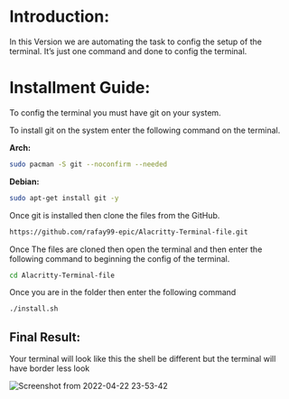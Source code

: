 # Introduction:

In this Version we are automating the task to config the setup of the terminal. It’s just one command and done to config the terminal.

# Installment Guide:

To config the terminal you must have git on your system. 

To install git on the system enter the following command on the terminal.

**Arch:** 

```bash
sudo pacman -S git --noconfirm --needed
```

**Debian:**

```bash
sudo apt-get install git -y
```

Once git is installed then clone the files from the GitHub.

```bash
https://github.com/rafay99-epic/Alacritty-Terminal-file.git
```

Once The files are cloned then open the terminal and then enter the following command to beginning the config of the terminal.

 

```bash
cd Alacritty-Terminal-file
```

Once you are in the folder then enter the following command

```bash
./install.sh
```

## Final Result:

Your terminal will look like this the shell be different but the terminal will have border less look


![Screenshot from 2022-04-22 23-53-42](https://user-images.githubusercontent.com/82662797/164777202-d1a1e03b-d47c-4951-9034-b3261997a4fa.png)


